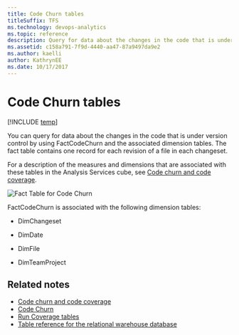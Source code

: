 ```yaml
---
title: Code Churn tables
titleSuffix: TFS
ms.technology: devops-analytics
ms.topic: reference
description: Query for data about the changes in the code that is under version control
ms.assetid: c158a791-7f9d-4440-aa47-87a9497da9e2
ms.author: kaelli
author: KathrynEE
ms.date: 10/17/2017
---
```


# Code Churn tables

[!INCLUDE [temp](../includes/tfs-report-platform-version.md)]

You can query for data about the changes in the code that is under version control by using FactCodeChurn and the associated dimension tables. The fact table contains one record for each revision of a file in each changeset.

For a description of the measures and dimensions that are associated with these tables in the Analysis Services cube, see [Code churn and code coverage](perspective-code-analyze-report-code-churn-coverage.md).

![Fact Table for Code Churn](media/teamproj_factcodechurn.png "TeamProj_FactCodeChurn")

FactCodeChurn is associated with the following dimension tables:

- DimChangeset

- DimDate

- DimFile

- DimTeamProject

## Related notes

- [Code churn and code coverage](perspective-code-analyze-report-code-churn-coverage.md)
- [Code Churn](../excel/code-churn-excel-report.md)
- [Run Coverage tables](run-coverage-tables.md)
- [Table reference for the relational warehouse database](table-reference-relational-warehouse-database.md)
